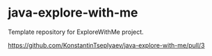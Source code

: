 # java-explore-with-me
Template repository for ExploreWithMe project.

https://github.com/KonstantinTseplyaev/java-explore-with-me/pull/3
